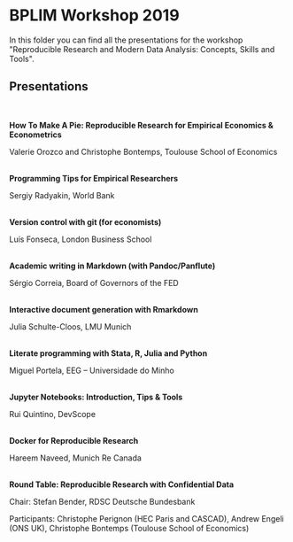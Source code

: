 # BPLIM Workshop 2019

In this folder you can find all the presentations for the workshop "Reproducible Research and Modern Data Analysis: Concepts, Skills and Tools".

## Presentations

<br/>

**How To Make A Pie: Reproducible Research for Empirical Economics & Econometrics**

Valerie Orozco and Christophe Bontemps, Toulouse School of Economics<br/><br/>

**Programming Tips for Empirical Researchers**

Sergiy Radyakin, World Bank<br/><br/>

**Version control with git (for economists)**

Luís Fonseca, London Business School<br/><br/>

**Academic writing in Markdown (with Pandoc/Panflute)**

Sérgio Correia, Board of Governors of the FED<br/><br/>

**Interactive document generation with Rmarkdown**

Julia Schulte-Cloos, LMU Munich<br/><br/>

**Literate programming with Stata, R, Julia and Python**

Miguel Portela, EEG – Universidade do Minho<br/><br/>

**Jupyter Notebooks: Introduction, Tips & Tools**

Rui Quintino, DevScope<br/><br/>

**Docker for Reproducible Research**

Hareem Naveed, Munich Re Canada<br/><br/>

**Round Table: Reproducible Research with Confidential Data**

Chair: Stefan Bender, RDSC Deutsche Bundesbank

Participants:
Christophe Perignon (HEC Paris and CASCAD), Andrew Engeli (ONS UK), Christophe Bontemps (Toulouse School of Economics)
